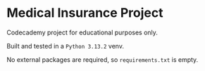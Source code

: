 # Medical Insurance Project

Codecademy project for educational purposes only.

Built and tested in a `Python 3.13.2` venv.

No external packages are required, so `requirements.txt` is empty.
